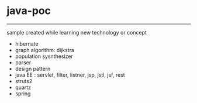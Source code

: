 # java-poc
----
sample created while learning new technology or concept

+ hibernate
+ graph algorithm: dijkstra
+ population sysnthesizer
+ parser
+ design pattern
+ java EE : servlet, filter, listner, jsp, jstl, jsf, rest
+ struts2
+ quartz
+ spring
